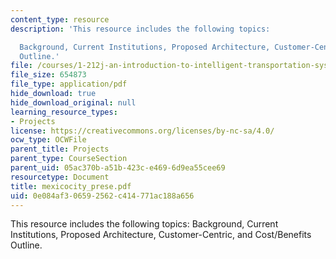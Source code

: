 ```yaml
---
content_type: resource
description: 'This resource includes the following topics:

  Background, Current Institutions, Proposed Architecture, Customer-Centric, and Cost/Benefits
  Outline.'
file: /courses/1-212j-an-introduction-to-intelligent-transportation-systems-spring-2005/0e084af306592562c414771ac188a656_mexicocity_prese.pdf
file_size: 654873
file_type: application/pdf
hide_download: true
hide_download_original: null
learning_resource_types:
- Projects
license: https://creativecommons.org/licenses/by-nc-sa/4.0/
ocw_type: OCWFile
parent_title: Projects
parent_type: CourseSection
parent_uid: 05ac370b-a51b-423c-e469-6d9ea55cee69
resourcetype: Document
title: mexicocity_prese.pdf
uid: 0e084af3-0659-2562-c414-771ac188a656
---
```

This resource includes the following topics:
Background, Current Institutions, Proposed Architecture, Customer-Centric, and Cost/Benefits Outline.